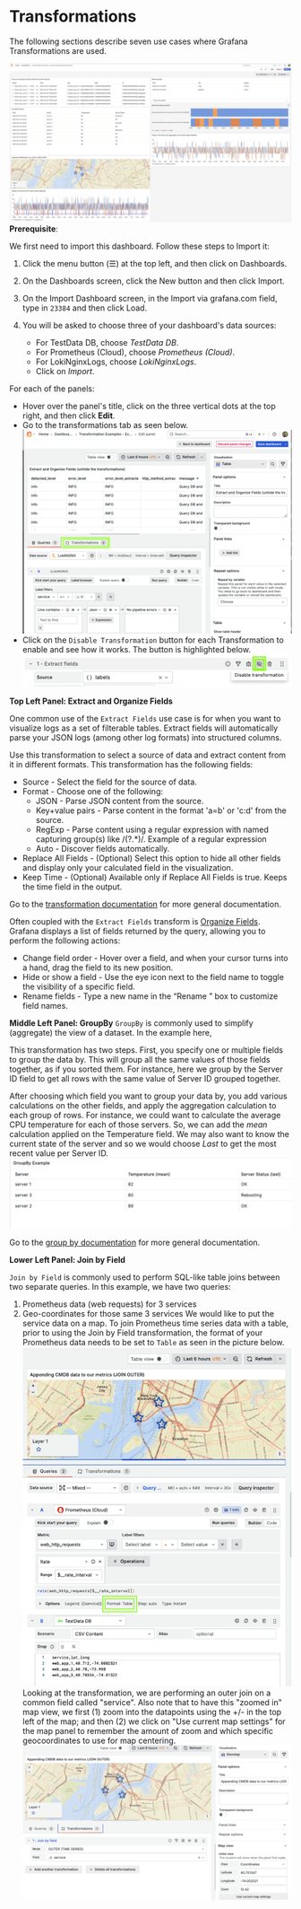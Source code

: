 # Transformations
The following sections describe seven use cases where Grafana Transformations are used.


![Transformation Examples](img/transforms.jpg)
**Prerequisite**: 

We first need to import this dashboard. Follow these steps to Import it:

1. Click the menu button (☰) at the top left, and then click on Dashboards.
2. On the Dashboards screen, click the New button and then click Import.
3. On the Import Dashboard screen, in the Import via grafana.com field, type in `23384` and then click Load.

4. You will be asked to choose three of your dashboard's data sources:
    - For TestData DB, choose *TestData DB*.
    - For Prometheus (Cloud), choose *Prometheus (Cloud)*.
    - For LokiNginxLogs, choose *LokiNginxLogs*.
    - Click on *Import*.

For each of the panels:
- Hover over the panel's title, click on the three vertical dots at the top right, and then click **Edit**.
- Go to the transformations tab as seen below.
![Transformations tab](./img/transformations-tab.png)
- Click on the `Disable Transformation` button for each Transformation to enable and see how it works.  The button is highlighted below. 
![Disable Transformation](./img/enable-transformation.png)



**Top Left Panel: Extract and Organize Fields**

One common use of the `Extract Fields` use case is for when you want to visualize logs as a set of filterable tables. Extract fields will automatically parse your JSON logs (among other log formats) into structured columns.

Use this transformation to select a source of data and extract content from it in different formats. This transformation has the following fields:

  - Source - Select the field for the source of data.
  - Format - Choose one of the following:
    - JSON - Parse JSON content from the source.
    - Key+value pairs - Parse content in the format 'a=b' or 'c:d' from the source.
    - RegExp - Parse content using a regular expression with named capturing group(s) like /(?<NewField>.*)/. Example of a regular expression
    - Auto - Discover fields automatically.
  - Replace All Fields - (Optional) Select this option to hide all other fields and display only your calculated field in the visualization.
  - Keep Time - (Optional) Available only if Replace All Fields is true. Keeps the time field in the output.

Go to the [transformation documentation](https://grafana.com/docs/grafana/latest/panels-visualizations/query-transform-data/transform-data/?utm_source=grafana#extract-fields) for more general documentation.

Often coupled with the `Extract Fields` transform is [Organize Fields](https://grafana.com/docs/grafana/latest/panels-visualizations/query-transform-data/transform-data/?utm_source=grafana#organize-fields-by-name). Grafana displays a list of fields returned by the query, allowing you to perform the following actions:

- Change field order - Hover over a field, and when your cursor turns into a hand, drag the field to its new position.
- Hide or show a field - Use the eye icon next to the field name to toggle the visibility of a specific field.
- Rename fields - Type a new name in the “Rename ” box to customize field names.

**Middle Left Panel: GroupBy**
`GroupBy` is commonly used to simplify (aggregate) the view of a dataset.  In the example here,  

This transformation has two steps. First, you specify one or multiple fields to group the data by. This will group all the same values of those fields together, as if you sorted them. For instance, here we group by the Server ID field to get all rows with the same value of Server ID grouped together.

After choosing which field you want to group your data by, you add various calculations on the other fields, and apply the aggregation calculation to each group of rows. For instance, we could want to calculate the average CPU temperature for each of those servers. So, we can add the *mean* calculation applied on the Temperature field.  We may also want to know the current state of the server and so we would choose *Last* to get the most recent value per Server ID.
![Group By](./img/groupBy.png)

Go to the [group by documentation](https://grafana.com/docs/grafana/latest/panels-visualizations/query-transform-data/transform-data/#group-by) for more general documentation.

**Lower Left Panel: Join by Field**

`Join by Field` is commonly used to perform SQL-like table joins between two separate queries.  In this example, we have two queries:
1. Prometheus data (web requests) for 3 services
2. Geo-coordinates for those same 3 services
We would like to put the service data on a map.  To join Prometheus time series data with a table, prior to using the Join by Field transformation, the format of your Prometheus data needs to be set to `Table` as seen in the picture below.
![Join by Field](./img/jointables.png)
Looking at the transformation, we are performing an outer join on a common field called "service".
Also note that to have this "zoomed in" map view, we first (1) zoom into the datapoints using the +/- in the top left of the map; and then (2) we click on "Use current map settings" for the map panel to remember the amount of zoom and which specific geocoordinates to use for map centering.
![Outer Join](./img/outerjoin.png)

